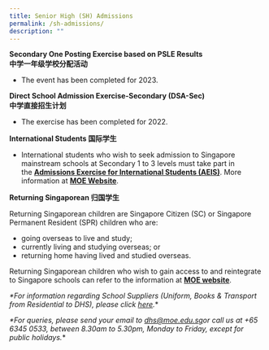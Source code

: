 ```yaml
---
title: Senior High (SH) Admissions
permalink: /sh-admissions/
description: ""
---
```


**Secondary One Posting Exercise based on PSLE Results  
中学一年级学校分配活动**

* The event has been completed for 2023.

**Direct School Admission Exercise-Secondary (DSA-Sec)  
中学直接招生计划**

* The exercise has been completed for 2022.

**International Students 国际学生**

* International students who wish to seek admission to Singapore mainstream schools at Secondary 1 to 3 levels must take part in the [**Admissions Exercise for International Students (AEIS)**](https://www.moe.gov.sg/admissions/international-students/admissions-exercise). More information at **[MOE Website](https://www.moe.gov.sg/admissions/international-students)**.

**Returning Singaporean 归国学生**

Returning Singaporean children are Singapore Citizen (SC) or Singapore Permanent Resident (SPR) children who are:

*   going overseas to live and study;
*   currently living and studying overseas; or
*   returning home having lived and studied overseas.

Returning Singaporean children who wish to gain access to and reintegrate to Singapore schools can refer to the information at [**MOE website**](https://www.moe.gov.sg/admissions/returning-singaporeans).

*\*For information regarding School Suppliers (Uniform, Books & Transport from Residential to DHS), please click [here](https://dunmanhigh.moe.edu.sg/administration/school-suppliers/).**

*\*For queries, please send your email to [dhs@moe.edu.sg](mailto:dhs@moe.edu.sg)or call us at +65 6345 0533, between 8.30am to 5.30pm, Monday to Friday, except for public holidays.**